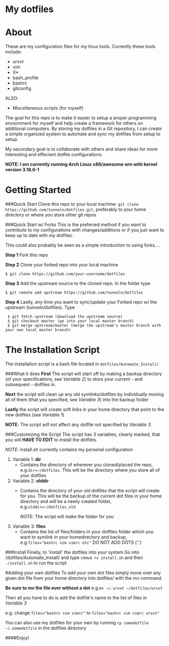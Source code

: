 # My dotfiles
# About
These are my configuration files for my linux tools. 
Currently these tools include:
- urxvt
- vim
- X*
- bash_profile
- bashrc
- gitconfig

ALSO:
- Miscellaneous scripts (for myself)



The goal for this repo is to make it easier to setup a proper programming enviornment
for myself and help create a framework for others on additional computers. 
By storing my dotfiles in a Git repository, I can create a simple organized system 
to automate and sync my dotfiles from setup to setup.

My secondary goal is to collaborate with others and share ideas for more interesting 
and effecient dotfile configurations.

**NOTE: I am currently running Arch Linux x86/awesome wm with kernel version 3.18.6-1**

# Getting Started 
###Quick Start
Clone this repo to your local machine:
`git clone https://github.com/tunneln/dotfiles.git`,
preferably to your home directory or where you store other git repos

###Quick Start w/ Forks
This is the preferred method if you want to contribute to my configurations with changes/additions
or if you just want to keep up to date with my dotfiles.

This could also probably be seen as a simple introduction to using forks....

**Step 1** Fork this repo

**Step 2** Clone your forked repo into your local machine

` $ git clone https://github.com/your-username/dotfiles `

**Step 3** Add the upstream source to the cloned repo. In the folder type

` $ git remote add upstream https://github.com/tunneln/dotfiles `

**Step 4** Lastly, any time you want to sync/update your Forked repo w/ the upstream (tunneln/dotfiles). Type
```
 $ git fetch upstream (download the upstream source)
 $ git checkout master (go into your local master branch)
 $ git merge upstream/master (merge the upstream's master branch with your own local master branch)
```

# The Installation Script
The installation script is a bash file located in `dotfiles/Automate_Install/`

###What it does
**First** The script will start off by making a backup directory (of your specifications, see *Variable 2*) to store your current - and subsequent - dotfiles in.

**Next** the script will clean up any old symlinks/dotfiles by individually moving all of them (that you specified, see *Variable 3*) into the backup folder

**Lastly** the script will create soft links in your home directory that point to the new dotfiles (see *Variable 1*)

**NOTE**: The script will not affect any dotfile not specified by *Variable 3*.

###Customizing the Script
The script has 3 variables, clearly marked, that you will **HAVE TO EDIT** to install the dotfiles.

*NOTE*: install.sh currently contains my personal configuration

1. Variable 1: **dir**
	* Contains the directory of wherever you cloned/placed the repo, e.g.` dir=~/dotfiles `. 
		This will be the directory where you store all of your dotfiles
2. Variable 2: **olddir**
	* Contains the directory of your old dotfiles that the script will create for you. 
	  This will be the backup of the current dot files in your home directory and will be a newly created folder, e.g.` olddir=~/dotfiles_old `
	
		*NOTE*: The script will make the folder for you
3. Variable 3: **files**
	* Contains the list of files/folders in your dotfiles folder which you want to symlink in your homedirectory and backup, e.g.` files="bashrc vim vimrc etc" `
				DO NOT ADD DOTS ('.')

###Install
Finally, to 'install' the dotfiles into your system
Go into /dotfiles/Automate_Install/ and type `chmod +x install.sh`
and then `./install.sh` to run the script

#Adding your own dotfiles
To add your own dot files simply move over any given dot file from your home directory into dotfiles/
with the mv command. 

**Be sure to mv the file over without a dot**  e.g.` mv ~/.urxvt ~/dotfiles/urxvt `

Then all you have to do is add the dotfile's name to the list of files in *Variable 3*

e.g. change `files="bashrc vim vimrc"` to `files="bashrc vim vimrc urxvt"`

You can also use my dotfiles for your own by running ` cp somedotfile ~/.somedotfile ` in the dotfiles directory

####Enjoy!

